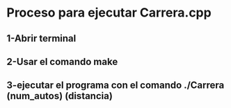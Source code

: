 # Proceso para ejecutar Carrera.cpp
## 1-Abrir terminal
## 2-Usar el comando make
## 3-ejecutar el programa con el comando ./Carrera (num_autos) (distancia)
